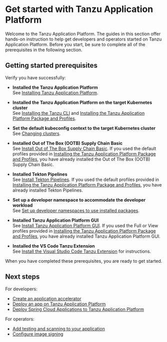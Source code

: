 # Get started with Tanzu Application Platform

Welcome to the Tanzu Application Platform. The guides in this section offer hands-on instruction to help get developers and operators started on Tanzu Application Platform. Before you start, be sure to complete all of the prerequisites in the following section.

## <a id="get-started-prereqs"></a>Getting started prerequisites

Verify you have successfully:

- **Installed the Tanzu Application Platform**<br>
See [Installing Tanzu Application Platform](install-intro.md).

- **Installed the Tanzu Application Platform on the target Kubernetes cluster**<br>
See [Installing the Tanzu CLI](install-tanzu-cli.md) and [Installing the Tanzu Application Platform Package and Profiles](install.md).

- **Set the default kubeconfig context to the target Kubernetes cluster**<br>
See [Changing clusters](cli-plugins/apps/tutorials.hbs.md#changing-clusters).

- **Installed Out of The Box (OOTB) Supply Chain Basic**<br>
See [Install Out of The Box Supply Chain Basic](scc/install-ootb-sc-basic.md).
If you used the default profiles provided in [Installing the Tanzu Application Platform Package and Profiles](install.md), you have already installed the Out of The Box (OOTB) Supply Chain Basic.

- **Installed Tekton Pipelines**<br>
  See [Install Tekton Pipelines](tekton/install-tekton.md).
  If you used the default profiles provided in
  [Installing the Tanzu Application Platform Package and Profiles](install.md),
  you have already installed Tekton Pipelines.

- **Set up a developer namespace to accommodate the developer workload**<br>
See [Set up developer namespaces to use installed packages](set-up-namespaces.md).

- **Installed Tanzu Application Platform GUI**<br>
See [Install Tanzu Application Platform GUI](tap-gui/install-tap-gui.md).
If you used the Full or View profiles provided in [Installing the Tanzu Application Platform Package and Profiles](install.md),
you have already installed Tanzu Application Platform GUI.

- **Installed the VS Code Tanzu Extension**<br>
See [Install the Visual Studio Code Tanzu Extension](vscode-extension/install.md) for instructions.

When you have completed these prerequisites, you are ready to get started.

## Next steps

For developers:

- [Create an application accelerator](getting-started/create-app-accelerator.hbs.md)
- [Deploy an app on Tanzu Application Platform](getting-started/deploy-first-app.md)
- [Deploy Spring Cloud Applications to Tanzu Application Platform](getting-started/spring-apps/deploy-spring-cloud-apps.hbs.md)

For operators:

- [Add testing and scanning to your application](getting-started/add-test-and-security.hbs.md)
- [Configure image signing](getting-started/config-supply-chain.hbs.md)
